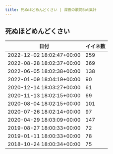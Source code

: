 ```yaml
---
title: 死ぬほどめんどくさい | 深夜の歌詞Bot集計
---
```

## 死ぬほどめんどくさい

|日付|イイネ数|
|-|-|
|2022-12-02 18:02:47+00:00|259|
|2022-08-28 18:02:37+00:00|369|
|2022-06-05 18:02:38+00:00|138|
|2022-01-09 18:04:19+00:00|90|
|2020-12-14 18:03:27+00:00|61|
|2020-11-13 18:02:15+00:00|69|
|2020-08-04 18:02:15+00:00|101|
|2020-07-26 18:02:14+00:00|97|
|2020-04-29 18:03:09+00:00|147|
|2019-08-27 18:00:33+00:00|72|
|2019-01-11 18:00:33+00:00|78|
|2018-10-24 18:00:34+00:00|75|
